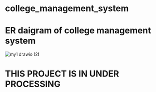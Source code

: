 # college_management_system
# ER daigram of college management system
![my1 drawio (2)](https://user-images.githubusercontent.com/106763609/171779304-2ef5ea2e-21dc-484d-ae3b-cf9ac421bfca.png)
# THIS PROJECT IS IN UNDER PROCESSING

